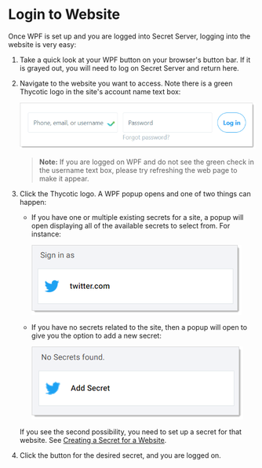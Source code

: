 [title]: # (Login to Website)
[tags]: # (WPF)
[priority]: # (4)
# Login to Website

Once WPF is set up and you are logged into Secret Server, logging into the website is very easy:

1. Take a quick look at your WPF button on your browser's button bar. If it is grayed out, you will need to log on Secret Server and return here.

1. Navigate to the website you want to access. Note there is a green Thycotic logo in the site's account name text box:

   ![image-20191205162559891](images/image-20191205162559891.png)

   >**Note:** If you are logged on WPF and do not see the green check in the username text box, please try refreshing the web page to make it appear.

1. Click the Thycotic logo. A WPF popup opens and one of two things can happen:

   - If you have one or multiple existing secrets for a site, a popup will open displaying all of the available secrets to select from. For instance:

     ![image-20191208145851919](images/image-20191208145851919.png)

   - If you have no secrets related to the site, then a popup will open to give you the option to add a new secret:

     ![image-20191205162836870](images/image-20191205162836870.png)

   If you see the second possibility, you need to set up a secret for that website. See [Creating a Secret for a Website](../creating-a-secret-for-a-website/index.md).

1. Click the button for the desired secret, and you are logged on.
